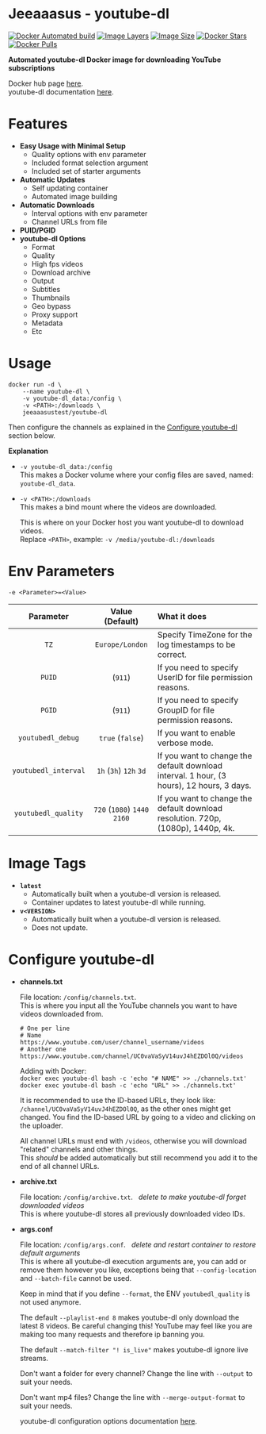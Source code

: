 # Jeeaaasus - youtube-dl
[![Docker Automated build](https://img.shields.io/docker/cloud/automated/jeeaaasustest/youtube-dl?style=flat&logo=docker&label=build)](https://hub.docker.com/r/jeeaaasustest/youtube-dl/)
[![Image Layers](https://img.shields.io/microbadger/layers/jeeaaasustest/youtube-dl/latest?style=flat&logo=docker&label=image+layers)](https://hub.docker.com/r/jeeaaasustest/youtube-dl/)
[![Image Size](https://img.shields.io/microbadger/image-size/jeeaaasustest/youtube-dl/latest?style=flat&logo=docker)](https://hub.docker.com/r/jeeaaasustest/youtube-dl/)
[![Docker Stars](https://img.shields.io/docker/stars/jeeaaasustest/youtube-dl?style=flat&logo=docker)](https://hub.docker.com/r/jeeaaasustest/youtube-dl/)
[![Docker Pulls](https://img.shields.io/docker/pulls/jeeaaasustest/youtube-dl?style=flat&logo=docker)](https://hub.docker.com/r/jeeaaasustest/youtube-dl/)

**Automated youtube-dl Docker image for downloading YouTube subscriptions**

Docker hub page [here](https://hub.docker.com/r/jeeaaasustest/youtube-dl).  
youtube-dl documentation [here](https://github.com/ytdl-org/youtube-dl/blob/master/README.md#readme).

# Features
* **Easy Usage with Minimal Setup**
    * Quality options with env parameter
    * Included format selection argument
    * Included set of starter arguments
* **Automatic Updates**
    * Self updating container
    * Automated image building
* **Automatic Downloads**
    * Interval options with env parameter
    * Channel URLs from file
* **PUID/PGID**
* **youtube-dl Options**
    * Format
    * Quality
    * High fps videos
    * Download archive
    * Output
    * Subtitles
    * Thumbnails
    * Geo bypass
    * Proxy support
    * Metadata
    * Etc

# Usage
```
docker run -d \
    --name youtube-dl \
    -v youtube-dl_data:/config \
    -v <PATH>:/downloads \
    jeeaaasustest/youtube-dl
```
Then configure the channels as explained in the [Configure youtube-dl](https://github.com/Jeeaaasus/youtube-dl#configure-youtube-dl) section below.

**Explanation**
* `-v youtube-dl_data:/config`  
  This makes a Docker volume where your config files are saved, named: `youtube-dl_data`.
 
* `-v <PATH>:/downloads`  
  This makes a bind mount where the videos are downloaded.
  
  This is where on your Docker host you want youtube-dl to download videos.  
  Replace `<PATH>`, example: `-v /media/youtube-dl:/downloads`

# Env Parameters
`-e <Parameter>=<Value>`

| Parameter | Value (Default) | What it does
| :---: | :---: | :--- |
| `TZ` | `Europe/London` | Specify TimeZone for the log timestamps to be correct.
| `PUID` | (`911`) | If you need to specify UserID for file permission reasons.
| `PGID` | (`911`) | If you need to specify GroupID for file permission reasons.
| `youtubedl_debug` | `true` (`false`) | If you want to enable verbose mode.
| `youtubedl_interval` | `1h` (`3h`) `12h` `3d` | If you want to change the default download interval. 1 hour, (3 hours), 12 hours, 3 days.
| `youtubedl_quality` | `720` (`1080`) `1440` `2160` | If you want to change the default download resolution. 720p, (1080p), 1440p, 4k.

# Image Tags
* **`latest`**
    * Automatically built when a youtube-dl version is released.
    * Container updates to latest youtube-dl while running.
* **`v<VERSION>`**
    * Automatically built when a youtube-dl version is released.
    * Does not update.

# Configure youtube-dl
* **channels.txt**

    File location: `/config/channels.txt`.  
    This is where you input all the YouTube channels you want to have videos downloaded from.
    ```
    # One per line
    # Name
    https://www.youtube.com/user/channel_username/videos
    # Another one
    https://www.youtube.com/channel/UC0vaVaSyV14uvJ4hEZDOl0Q/videos
    ```
    Adding with Docker:  
    `docker exec youtube-dl bash -c 'echo "# NAME" >> ./channels.txt'`  
    `docker exec youtube-dl bash -c 'echo "URL" >> ./channels.txt'`
    
    It is recommended to use the ID-based URLs, they look like: `/channel/UC0vaVaSyV14uvJ4hEZDOl0Q`, as the other ones might get changed.
    You find the ID-based URL by going to a video and clicking on the uploader.
    
    All channel URLs must end with `/videos`, otherwise you will download "related" channels and other things.  
    This *should* be added automatically but still recommend you add it to the end of all channel URLs.

* **archive.txt**

    File location: `/config/archive.txt`.&nbsp;&nbsp;&nbsp;*delete to make youtube-dl forget downloaded videos*  
    This is where youtube-dl stores all previously downloaded video IDs.

* **args.conf**

    File location: `/config/args.conf`.&nbsp;&nbsp;&nbsp;*delete and restart container to restore default arguments*  
    This is where all youtube-dl execution arguments are, you can add or remove them however you like, 
    exceptions being that `--config-location` and `--batch-file` cannot be used.
    
    Keep in mind that if you define `--format`, the ENV `youtubedl_quality` is not used anymore.
    
    The default `--playlist-end 8` makes youtube-dl only download the latest 8 videos.
    Be careful changing this! YouTube may feel like you are making too many requests and therefore ip banning you.
    
    The default `--match-filter "! is_live"` makes youtube-dl ignore live streams.

    Don't want a folder for every channel? Change the line with `--output` to suit your needs.
    
    Don't want mp4 files? Change the line with `--merge-output-format` to suit your needs.

    youtube-dl configuration options documentation [here](https://github.com/ytdl-org/youtube-dl/blob/master/README.md#options).
